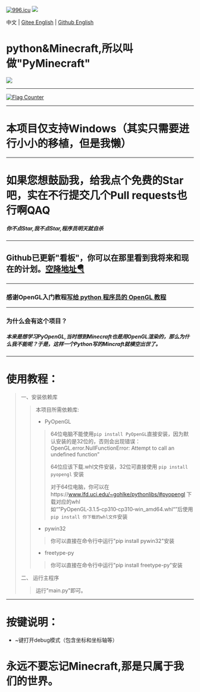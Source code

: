 <a href="https://996.icu"><img src="https://img.shields.io/badge/link-996.icu-red.svg" alt="996.icu" /></a>
<img src="https://img.shields.io/badge/高性能-基于PyOpenGL-blue.svg" />

中文 | [Gitee English](https://gitee.com/this_is_the_best_name/PyMinecraft/blob/master/README_EN.md) | [Github English](https://github.com/chinese-wzq/PyMinecraft/blob/master/README_EN.md)
# python&Minecraft,所以叫做"PyMinecraft"
![](https://www.wumouren.xyz/wp-content/uploads/2022/01/pyminecraft.png)
******************************************************************************
<a href="https://info.flagcounter.com/zBbk"><img src="https://s05.flagcounter.com/map/zBbk/size_l/txt_000000/border_CCCCCC/pageviews_1/viewers_0/flags_0/" alt="Flag Counter" border="0"></a>
******************************************************************************
# 本项目仅支持Windows（其实只需要进行小小的移植，但是我懒）
******************************************************************************
# 如果您想鼓励我，给我点个免费的Star吧，实在不行提交几个Pull requests也行啊QAQ
##### 你不点Star,我不点Star,程序员明天就自杀
******************************************************************************
## Github已更新"看板"，你可以在那里看到我将来和现在的计划。[空降地址🪂](https://github.com/yi-ge-shuai-qi-de-kai-fa-zhe/PyMinecraft/projects/)
******************************************************************************
### 感谢OpenGL入门教程[写给 python 程序员的 OpenGL 教程](https://blog.csdn.net/xufive/article/details/86565130)
******************************************************************************
### 为什么会有这个项目？
##### 本来是想学习PyOpenGL,当时想到Minecraft也是用OpenGL渲染的，那么为什么我不能呢？于是，这样一个Python写的Mincraft就横空出世了。
******************************************************************************

# 使用教程：
>一、安装依赖库
>>本项目所需依赖库:
>>* PyOpenGL
>>>64位电脑不能使用`pip install PyOpenGL`直接安装，因为默认安装的是32位的，否则会出现错误：OpenGL.error.NullFunctionError: Attempt to call an undefined function”
>>>
>>>64位应该下载.whl文件安装，32位可直接使用 `pip install pyopengl` 安装
>>>
>>>对于64位电脑，你可以在https://www.lfd.uci.edu/~gohlke/pythonlibs/#pyopengl 下载对应的whl如“”PyOpenGL‑3.1.5‑cp310‑cp310‑win_amd64.whl“”后使用`pip install 你下载的whl文件`安装
>>* pywin32
>>>你可以直接在命令行中运行"pip install pywin32"安装
>>* freetype-py
>>>你可以直接在命令行中运行"pip install freetype-py"安装
>
>二、 运行主程序
>>运行"main.py"即可。
******************************************************************************
# 按键说明：
* ~键打开debug模式（包含坐标和坐标轴等）
# 永远不要忘记Minecraft,那是只属于我们的世界。
